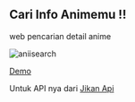 <h2>Cari Info Animemu !!</h2>

  web pencarian detail anime
  
  <img src="https://i.ibb.co/thK4cGS/aniisearch.png" alt="aniisearch" >

  <a href="https://aniisearch.netlify.app">Demo</a>

  Untuk API nya dari <a href="https://docs.api.jikan.moe" >Jikan Api</a>

